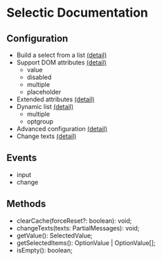 # Selectic Documentation

## Configuration

* Build a select from a list [(detail)](./list.md)
* Support DOM attributes [(detail)](./domProperties.md)
  * value
  * disabled
  * multiple
  * placeholder
* Extended attributes [(detail)](./extendedProperties.md)
* Dynamic list [(detail)](./dynamic.md)
  * multiple
  * optgroup
* Advanced configuration [(detail)](./params.md)
* Change texts [(detail)](./changeText.md)

## Events

* input
* change

## Methods

* clearCache(forceReset?: boolean): void;
* changeTexts(texts: PartialMessages): void;
* getValue(): SelectedValue;
* getSelectedItems(): OptionValue | OptionValue[];
* isEmpty(): boolean;
